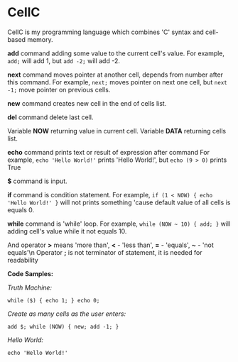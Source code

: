 # CellC

CellC is my programming language which combines 'C' syntax and cell-based memory. 

**add** command adding some value to the current cell's value.
For example, `add;` will add 1, but `add -2;` will add -2.

**next** command moves pointer at another cell, depends from number after this command.
For example, `next;` moves pointer on next one cell, but `next -1;` move pointer on previous cells.

**new** command creates new cell in the end of cells list.

**del** command delete last cell.

Variable **NOW** returning value in current cell.
Variable **DATA** returning cells list.

**echo** command prints text or result of expression after command
For example, `echo 'Hello World!'` prints 'Hello World!', but `echo (9 > 0)` prints True

**$** command is input.

**if** command is condition statement.
For example, `if (1 < NOW) {
               echo 'Hello World!'
              }` will not prints something 'cause default value of all cells is equals 0.
              
**while** command is 'while' loop.
For example, `while (NOW ~ 10) {
                add;
                }` will adding cell's value while it not equals 10.
                
And operator **>** means 'more than', **<** - 'less than', **=** - 'equals', **~** - 'not equals'\n
Operator **;** is not terminator of statement, it is needed for readability

__Code Samples:__

_Truth Machine:_
  
  `while ($) {
	  echo 1;
  }
  echo 0;`
  
_Create as many cells as the user enters:_

  `add $;
  while (NOW) {
	   new;
	   add -1;
  }`
  
_Hello World:_

  `echo 'Hello World!'`

